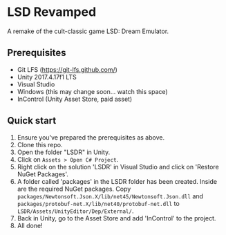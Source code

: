 # LSD Revamped
A remake of the cult-classic game LSD: Dream Emulator.

## Prerequisites
- Git LFS (https://git-lfs.github.com/)
- Unity 2017.4.17f1 LTS
- Visual Studio
- Windows (this may change soon... watch this space)
- InControl (Unity Asset Store, paid asset)

## Quick start
1. Ensure you've prepared the prerequisites as above.
2. Clone this repo.
3. Open the folder "LSDR" in Unity.
4. Click on `Assets > Open C# Project`.
5. Right click on the solution 'LSDR' in Visual Studio and click on 'Restore NuGet Packages'.
6. A folder called 'packages' in the LSDR folder has been created. Inside are the required NuGet packages. Copy `packages/Newtonsoft.Json.X/lib/net45/Newtonsoft.Json.dll` and `packages/protobuf-net.X/lib/net40/protobuf-net.dll` to `LSDR/Assets/UnityEditor/Dep/External/`.
7. Back in Unity, go to the Asset Store and add 'InControl' to the project.
8. All done!